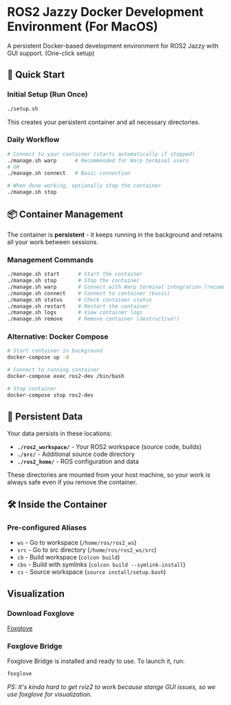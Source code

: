 # ROS2 Jazzy Docker Development Environment (For MacOS) 

A persistent Docker-based development environment for ROS2 Jazzy with GUI support.
(One-click setup)

## 🚀 Quick Start

### Initial Setup (Run Once)
```bash
./setup.sh
```
This creates your persistent container and all necessary directories.

### Daily Workflow
```bash
# Connect to your container (starts automatically if stopped)
./manage.sh warp      # Recommended for Warp terminal users
# OR
./manage.sh connect   # Basic connection

# When done working, optionally stop the container
./manage.sh stop
```

## 📦 Container Management

The container is **persistent** - it keeps running in the background and retains all your work between sessions.

### Management Commands
```bash
./manage.sh start      # Start the container
./manage.sh stop       # Stop the container  
./manage.sh warp       # Connect with Warp terminal integration (recommended)
./manage.sh connect    # Connect to container (basic)
./manage.sh status     # Check container status
./manage.sh restart    # Restart the container
./manage.sh logs       # View container logs
./manage.sh remove     # Remove container (destructive!)
```

### Alternative: Docker Compose
```bash
# Start container in background
docker-compose up -d

# Connect to running container
docker-compose exec ros2-dev /bin/bash

# Stop container
docker-compose stop ros2-dev
```

## 📁 Persistent Data

Your data persists in these locations:

- **`./ros2_workspace/`** - Your ROS2 workspace (source code, builds)
- **`./src/`** - Additional source code directory  
- **`./ros2_home/`** - ROS configuration and data

These directories are mounted from your host machine, so your work is always safe even if you remove the container.

## 🛠️ Inside the Container

### Pre-configured Aliases
- `ws` - Go to workspace (`/home/ros/ros2_ws`)
- `src` - Go to src directory (`/home/ros/ros2_ws/src`)
- `cb` - Build workspace (`colcon build`)
- `cbs` - Build with symlinks (`colcon build --symlink-install`)
- `cs` - Source workspace (`source install/setup.bash`)

## Visualization
### Download Foxglove 
[Foxglove](https://foxglove.dev/download)


### Foxglove Bridge
Foxglove Bridge is installed and ready to use. To launch it, run:
```bash
foxglove
```

*PS: It's kinda hard to get rviz2 to work because stange GUI issues, so we use foxglove for visualization.*